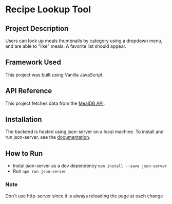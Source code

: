 # Recipe Lookup Tool

## **Project Description**

Users can look up meals thumbnails by category using a dropdown menu, and are able to "like" meals. A favorite list should appear.

## **Framework Used**

This project was built using Vanilla JavaScript.

## **API Reference**

This project fetches data from the [MealDB API](https://www.themealdb.com/api.php).

## **Installation**

The backend is hosted using json-server on a local machine. To install and run json-server, see the [documentation](https://www.npmjs.com/package/json-server).

## How to Run

- Instal json-server as a dev dependency
  `npm install --save json-server`
- Run `npm run json-server`

### Note

Don't use http-server since it is always reloading the page at each change
